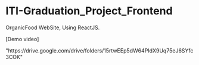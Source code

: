 # ITI-Graduation_Project_Frontend
OrganicFood WebSite, Using ReactJS.
<p>[Demo video]</p> "https://drive.google.com/drive/folders/15rtwEEp5dW64PIdX9Uq75eJ6SYfc3COK"
